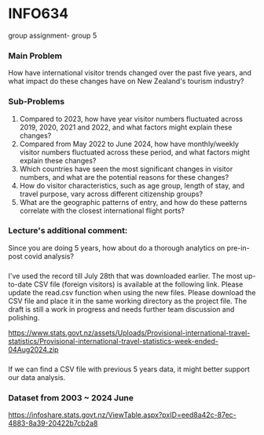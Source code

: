 # INFO634
group assignment- group 5

### Main Problem
How have international visitor trends changed over the past five years, and what impact do
these changes have on New Zealand's tourism industry?

### Sub-Problems
1. Compared to 2023, how have year visitor numbers fluctuated across 2019, 2020, 2021
and 2022, and what factors might explain these changes?
2. Compared from May 2022 to June 2024, how have monthly/weekly visitor numbers
fluctuated across these period, and what factors might explain these changes?
3. Which countries have seen the most significant changes in visitor numbers, and what
are the potential reasons for these changes?
4. How do visitor characteristics, such as age group, length of stay, and travel purpose,
vary across different citizenship groups?
5. What are the geographic patterns of entry, and how do these patterns correlate with
the closest international flight ports?

### Lecture's additional comment: 
Since you are doing 5 years, how about do a thorough analytics on pre-in-post covid analysis?

###
I've used the record till July 28th that was downloaded earlier. The most up-to-date CSV file (foreign visitors) is available at the following link. Please update the read.csv function when using the new files.
Please download the CSV file and place it in the same working directory as the project file.
The draft is still a work in progress and needs further team discussion and polishing.

https://www.stats.govt.nz/assets/Uploads/Provisional-international-travel-statistics/Provisional-international-travel-statistics-week-ended-04Aug2024.zip

###
If we can find a CSV file with previous 5 years data, it might better support our data analysis.

### Dataset from 2003 ~ 2024 June
https://infoshare.stats.govt.nz/ViewTable.aspx?pxID=eed8a42c-87ec-4883-8a39-20422b7cb2a8
